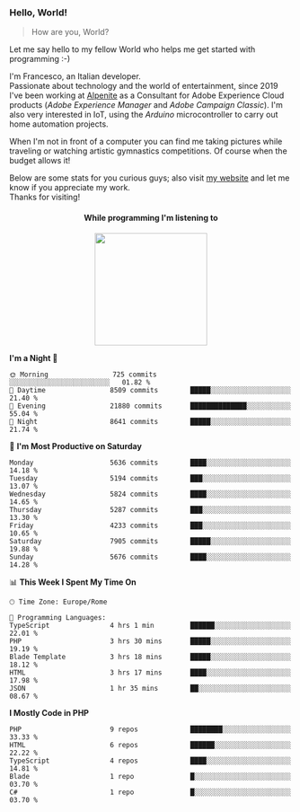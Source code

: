 ### Hello, World!

> How are you, World?

Let me say hello to my fellow World who helps me get started with programming :-)

I'm Francesco, an Italian developer.  
Passionate about technology and the world of entertainment, since 2019 I've been working at [Alpenite](https://www.alpenite.com) as a Consultant for Adobe Experience Cloud products (*Adobe Experience Manager* and *Adobe Campaign Classic*). I'm also very interested in IoT, using the *Arduino* microcontroller to carry out home automation projects.

When I'm not in front of a computer you can find me taking pictures while traveling or watching artistic gymnastics competitions. Of course when the budget allows it!

Below are some stats for you curious guys; also visit [my website](https://www.francescorega.eu) and let me know if you appreciate my work.  
Thanks for visiting!

<div align="center">
  <h4>While programming I'm listening to</h4>
  <a href="https://apps.francescorega.eu/now-playing/11147232609" target="_blank"><img src="https://apps.francescorega.eu/now-playing/11147232609" width="200"></a>
</div>

<!--START_SECTION:waka-->
**I'm a Night 🦉** 

```text
🌞 Morning                725 commits         ░░░░░░░░░░░░░░░░░░░░░░░░░   01.82 % 
🌆 Daytime                8509 commits        █████░░░░░░░░░░░░░░░░░░░░   21.40 % 
🌃 Evening                21880 commits       ██████████████░░░░░░░░░░░   55.04 % 
🌙 Night                  8641 commits        █████░░░░░░░░░░░░░░░░░░░░   21.74 % 
```
📅 **I'm Most Productive on Saturday** 

```text
Monday                   5636 commits        ████░░░░░░░░░░░░░░░░░░░░░   14.18 % 
Tuesday                  5194 commits        ███░░░░░░░░░░░░░░░░░░░░░░   13.07 % 
Wednesday                5824 commits        ████░░░░░░░░░░░░░░░░░░░░░   14.65 % 
Thursday                 5287 commits        ███░░░░░░░░░░░░░░░░░░░░░░   13.30 % 
Friday                   4233 commits        ███░░░░░░░░░░░░░░░░░░░░░░   10.65 % 
Saturday                 7905 commits        █████░░░░░░░░░░░░░░░░░░░░   19.88 % 
Sunday                   5676 commits        ████░░░░░░░░░░░░░░░░░░░░░   14.28 % 
```


📊 **This Week I Spent My Time On** 

```text
🕑︎ Time Zone: Europe/Rome

💬 Programming Languages: 
TypeScript               4 hrs 1 min         ██████░░░░░░░░░░░░░░░░░░░   22.01 % 
PHP                      3 hrs 30 mins       █████░░░░░░░░░░░░░░░░░░░░   19.19 % 
Blade Template           3 hrs 18 mins       █████░░░░░░░░░░░░░░░░░░░░   18.12 % 
HTML                     3 hrs 17 mins       ████░░░░░░░░░░░░░░░░░░░░░   17.98 % 
JSON                     1 hr 35 mins        ██░░░░░░░░░░░░░░░░░░░░░░░   08.67 % 
```

**I Mostly Code in PHP** 

```text
PHP                      9 repos             ████████░░░░░░░░░░░░░░░░░   33.33 % 
HTML                     6 repos             ██████░░░░░░░░░░░░░░░░░░░   22.22 % 
TypeScript               4 repos             ████░░░░░░░░░░░░░░░░░░░░░   14.81 % 
Blade                    1 repo              █░░░░░░░░░░░░░░░░░░░░░░░░   03.70 % 
C#                       1 repo              █░░░░░░░░░░░░░░░░░░░░░░░░   03.70 % 
```




<!--END_SECTION:waka-->
